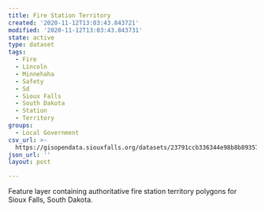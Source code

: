 ```yaml
---
title: Fire Station Territory
created: '2020-11-12T13:03:43.843721'
modified: '2020-11-12T13:03:43.843731'
state: active
type: dataset
tags:
  - Fire
  - Lincoln
  - Minnehaha
  - Safety
  - Sd
  - Sioux Falls
  - South Dakota
  - Station
  - Territory
groups:
  - Local Government
csv_url: >-
  https://gisopendata.siouxfalls.org/datasets/23791ccb336344e98b8b89357e1daf3e_10.csv?outSR=%7B%22latestWkid%22%3A32164%2C%22wkid%22%3A32164%7D
json_url: ''
layout: post

---
```

Feature layer containing authoritative fire station territory polygons for Sioux Falls, South Dakota.
